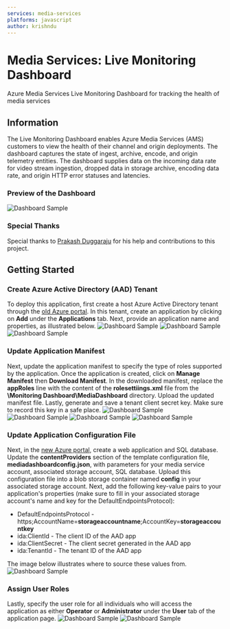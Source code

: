 ```yaml
---
services: media-services
platforms: javascript
author: krishndu
---
```


# Media Services: Live Monitoring Dashboard
Azure Media Services Live Monitoring Dashboard for tracking the health of media services

## Information
The Live Monitoring Dashboard enables Azure Media Services (AMS) customers to view the health of their channel and origin deployments. The dashboard captures the state of ingest, archive, encode, and origin telemetry entities. The dashboard supplies data on the incoming data rate for video stream ingestion, dropped data in storage archive, encoding data rate, and origin HTTP error statuses and latencies.

### Preview of the Dashboard
![Dashboard Sample](https://github.com/Azure-Samples/media-services-dotnet-live-monitoring-dashboard/raw/master/Documentation/dashboard.PNG)

### Special Thanks
Special thanks to [Prakash Duggaraju](https://github.com/duggaraju) for his help and contributions to this project.

## Getting Started
### Create Azure Active Directory (AAD) Tenant
To deploy this application, first create a host Azure Active Directory tenant through the [old Azure portal](manage.windowsazure.com/). In this tenant, create an application by clicking on **Add** under the **Applications** tab. Next, provide an application name and properties, as illustrated below.
![Dashboard Sample](https://github.com/Azure-Samples/media-services-dotnet-live-monitoring-dashboard/raw/master/Documentation/azure-manage-portal-applications.png)
![Dashboard Sample](https://github.com/Azure-Samples/media-services-dotnet-live-monitoring-dashboard/raw/master/Documentation/azure-manage-portal-create-application.png)
![Dashboard Sample](https://github.com/Azure-Samples/media-services-dotnet-live-monitoring-dashboard/raw/master/Documentation/azure-manage-portal-application-properties.png)
### Update Application Manifest
Next, update the application manifest to specify the type of roles supported by the application. Once the application is created, click on **Manage Manifest** then **Download Manifest**. In the downloaded manifest, replace the **appRoles** line with the content of the **rolesettiings.xml** file from the **\Monitoring Dashboard\MediaDashboard** directory. Upload the updated manifest file. Lastly, generate and save a tenant client secret key. Make sure to record this key in a safe place.
![Dashboard Sample](https://github.com/Azure-Samples/media-services-dotnet-live-monitoring-dashboard/raw/master/Documentation/azure-manage-portal-application-created.png)
![Dashboard Sample](https://github.com/Azure-Samples/media-services-dotnet-live-monitoring-dashboard/raw/master/Documentation/original-manifest.png)
![Dashboard Sample](https://github.com/Azure-Samples/media-services-dotnet-live-monitoring-dashboard/raw/master/Documentation/updated-manifest.png)
![Dashboard Sample](https://github.com/Azure-Samples/media-services-dotnet-live-monitoring-dashboard/raw/master/Documentation/azure-manage-portal-upload-manifest.png)
### Update Application Configuration File
Next, in the [new Azure portal](portal.azure.com/), create a web application and SQL database. Update the **contentProviders** section of the template configuration file, **mediadashboardconfig.json**, with parameters for your media service account, associated storage account, SQL database. Upload this configuration file into a blob storage container named **config** in your associated storage account.
Next, add the following key-value pairs to your application's properties (make sure to fill in your associated storage account's name and key for the DefaultEndpointsProtocol):

 - DefaultEndpointsProtocol - https;AccountName=**storageaccountname**;AccountKey=**storageaccountkey**
 -  ida:ClientId - The client ID of the AAD app
 -  ida:ClientSecret - The client secret generated in the AAD app
 -  ida:TenantId - The tenant ID of the AAD app

The image below illustrates where to source these values from.
![Dashboard Sample](https://github.com/Azure-Samples/media-services-dotnet-live-monitoring-dashboard/raw/master/Documentation/azure-manage-portal-client-properties.PNG)
### Assign User Roles
Lastly, specify the user role for all individuals who will access the application as either **Operator** or **Administrator** under the **User** tab of the application page.
![Dashboard Sample](https://github.com/Azure-Samples/media-services-dotnet-live-monitoring-dashboard/raw/master/Documentation/azure-manage-portal-user-role-assignments.png)
![Dashboard Sample](https://github.com/Azure-Samples/media-services-dotnet-live-monitoring-dashboard/raw/master/Documentation/azure-manage-portal-assign-user-roles.png)
